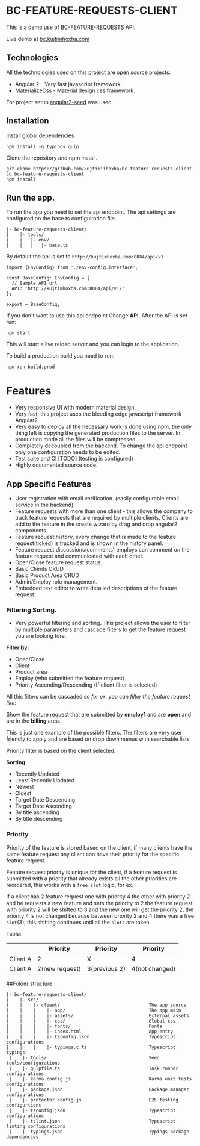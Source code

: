 # BC-FEATURE-REQUESTS-CLIENT

This is a demo use of [BC-FEATURE-REQUESTS](https://github.com/kujtimiihoxha/bc-feature-requests) API.

Live demo at [bc.kujtimhoxha.com](http://bc.kujtimhoxha.com)

## Technologies
All the technologies used on this project are open source projects.

 - Angular 2 - Very fast javascript framework.
 - MaterializeCss - Material design css framework.
 
 For project setup [angular2-seed](https://github.com/mgechev/angular2-seed) was used.
 
## Installation

 Install global dependencies
 
 ```
 npm install -g typings gulp
 ```
  
 Clone the repository and npm install.
 ```
 git clone https://github.com/kujtimiihoxha/bc-feature-requests-client
 cd bc-feature-requests-client
 npm install
 ```

## Run the app.
 To run the app you need to set the api endpoint.
 The api settings are configured on the base.ts configulration file.
 ```
 |- bc-feature-requests-client/
 |    |- tools/
 |    |   |- env/
 |    |   |   |- base.ts
 ```
 
 By default the api is set to ```http://kujtimhoxha.com:8084/api/v1```
 ```
 import {EnvConfig} from './env-config.interface';
 
 const BaseConfig: EnvConfig = {
   // Sample API url
   API: 'http://kujtimhoxha.com:8084/api/v1/'
 };
 
 export = BaseConfig;
 
 ```
 
 If you don't want to use this api endpoint Change **API**.
 After the API is set run:
 
 ```
 npm start
 ```
 This will start a live reload server and you can login to the application.
 
 To build a production build you need to run:
 ```
 npm run build.prod
 ```
# Features
- Very responsive UI with modern material design.
- Very fast, this project uses the bleeding edge javascript framework Angular2.
- Very easy to deploy all the necessary work is done using npm, the only thing left is copying the generated production files to the server. In production mode all the files will be compressed.
- Completely decoupled from the backend. To change the api endpoint only one configuration needs to be edited.
- Test suite and CI [TODO] (testing is configured)
- Highly documented source code.

## App Specific Features
- User registration with email verification. (easily configurable email service in the backend)
- Feature requests with more than one client - this allows the company to track feature requests
that are required by multiple clients. Clients are add to the feature in the create wizard by drag and drop angular2 components.
- Feature request history, every change that is made to the feature request(ticked) is tracked and is shown in the history panel.
- Feature request discussions(comments) employs can comment on the feature request and communicated with each other.
- Open/Close feature request status.
- Basic Clients CRUD
- Basic Product Area CRUD
- Admin/Employ role management.
- Embedded text editor to write detailed descriptions of the feature request.
 
### Filtering Sorting.
- Very powerful filtering and sorting.
This project allows the user to filter by multiple parameters and cascade filters to get the feature request you are looking fore.
 
**Filter By:**
   - Open/Close
   - Client
   - Product area
   - Employ (who submitted the feature request)
   - Priority Ascending/Descending (If client filter is selected)

All this filters can be cascaded so _for ex. you can filter the feature request like:_

Show the feature request that are submitted by **employ1** and are **open** and are in the **billing** area.

This is just one example of the possible filters. The filters are very user friendly to apply and are based on drop down menus with searchable lists.

Priority filter is based on the client selected.

**Sorting**
  
 - Recently Updated
 - Least Recently Updated
 - Newest
 - Oldest
 - Target Date Descending
 - Target Date Ascending
 - By title ascending
 - By title descending
 
### Priority
Priority of the feature is stored based on the client, if many clients have the same feature request any client can have their priority for the specific feature request.

Feature request priority is unique for the client, if a feature request is submitted with a priority that already exists all the other priorities are reordered, this works with a ``free slot`` logic, for ex.

If a client has 2 feature request  one with priority 4 the other with priority 2 and he requests a new feature and sets the priority to 2 the feature request with priority 2 will be shifted to 3 and the new one will get the priority 2, the priority 4 is not changed because
between priority 2 and 4 there was a free ``slot``(3), this shifting continues until all the ``slots``  are taken.

Table:

|          	| Priority       	| Priority      	| Priority 	      |
|----------	|----------------	|---------------	|---------------	|
| Client A 	| 2              	| X             	| 4        	      |
| Client A 	| 2(new request) 	| 3(previous 2) 	| 4(not changed) 	|

##Folder structure
 ```
 |- bc-feature-requests-client/
 |    |- src/                               
 |    |    |- client/                                 The app source
 |    |    |    |- app/                               The app main
 |    |    |    |- assets/                            External assets
 |    |    |    |- css/                               Global css
 |    |    |    |- fonts/                             Fonts
 |    |    |    |- index.html                         App entry
 |    |    |    |- tsconfig.json                      Typescript configurations
 |    |    |    |- typings.c.ts                       Typescript typings
  |    |- tools/                                      Seed tools/configurations 
  |    |- gulpfile.ts                                 Task runner configurations
  |    |- karma.config.js                             Karma unit tests configurations
  |    |- package.json                                Package manager configurations
  |    |- protactor.config.js                         E2E testing configurtions
  |    |- tsconfig.json                               Typescript configurations
  |    |- tslint.json                                 Typescript linting configurations
  |    |- typings.json                                Typings package dependencies
```

